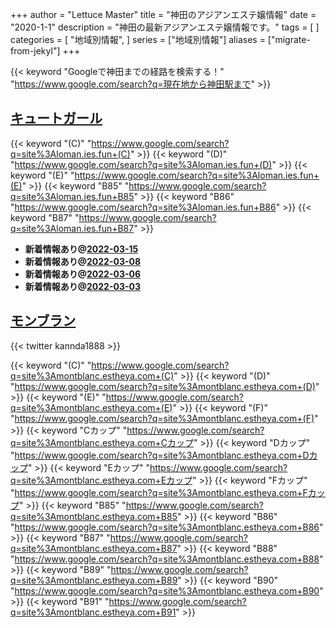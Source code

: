 +++
author = "Lettuce Master"
title = "神田のアジアンエステ嬢情報"
date = "2020-1-1"
description = "神田の最新アジアンエステ嬢情報です。"
tags = [
]
categories = [
    "地域別情報",
]
series = ["地域別情報"]
aliases = ["migrate-from-jekyl"]
+++

{{< keyword "Googleで神田までの経路を検索する！" "https://www.google.com/search?q=現在地から神田駅まで" >}}

## [キュートガール](http://loman.ies.fun/)
{{< keyword "(C)" "https://www.google.com/search?q=site%3Aloman.ies.fun+(C)" >}} {{< keyword "(D)" "https://www.google.com/search?q=site%3Aloman.ies.fun+(D)" >}} {{< keyword "(E)" "https://www.google.com/search?q=site%3Aloman.ies.fun+(E)" >}} {{< keyword "B85" "https://www.google.com/search?q=site%3Aloman.ies.fun+B85" >}} {{< keyword "B86" "https://www.google.com/search?q=site%3Aloman.ies.fun+B86" >}} {{< keyword "B87" "https://www.google.com/search?q=site%3Aloman.ies.fun+B87" >}} 

- **新着情報あり@[2022-03-15](/post/2022-03-15)**
- **新着情報あり@[2022-03-08](/post/2022-03-08)**
- **新着情報あり@[2022-03-06](/post/2022-03-06)**
- **新着情報あり@[2022-03-03](/post/2022-03-03)**
## [モンブラン](http://montblanc.estheya.com/)


{{< twitter kannda1888 >}}

{{< keyword "(C)" "https://www.google.com/search?q=site%3Amontblanc.estheya.com+(C)" >}} {{< keyword "(D)" "https://www.google.com/search?q=site%3Amontblanc.estheya.com+(D)" >}} {{< keyword "(E)" "https://www.google.com/search?q=site%3Amontblanc.estheya.com+(E)" >}} {{< keyword "(F)" "https://www.google.com/search?q=site%3Amontblanc.estheya.com+(F)" >}} {{< keyword "Cカップ" "https://www.google.com/search?q=site%3Amontblanc.estheya.com+Cカップ" >}} {{< keyword "Dカップ" "https://www.google.com/search?q=site%3Amontblanc.estheya.com+Dカップ" >}} {{< keyword "Eカップ" "https://www.google.com/search?q=site%3Amontblanc.estheya.com+Eカップ" >}} {{< keyword "Fカップ" "https://www.google.com/search?q=site%3Amontblanc.estheya.com+Fカップ" >}} {{< keyword "B85" "https://www.google.com/search?q=site%3Amontblanc.estheya.com+B85" >}} {{< keyword "B86" "https://www.google.com/search?q=site%3Amontblanc.estheya.com+B86" >}} {{< keyword "B87" "https://www.google.com/search?q=site%3Amontblanc.estheya.com+B87" >}} {{< keyword "B88" "https://www.google.com/search?q=site%3Amontblanc.estheya.com+B88" >}} {{< keyword "B89" "https://www.google.com/search?q=site%3Amontblanc.estheya.com+B89" >}} {{< keyword "B90" "https://www.google.com/search?q=site%3Amontblanc.estheya.com+B90" >}} {{< keyword "B91" "https://www.google.com/search?q=site%3Amontblanc.estheya.com+B91" >}} 

